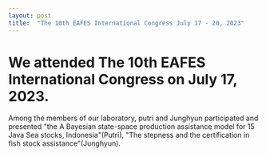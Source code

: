 ```yaml
---
layout: post
title:  "The 10th EAFES International Congress July 17 - 20, 2023"
---
```


# We attended The 10th EAFES International Congress on July 17, 2023.

Among the members of our laboratory, putri and Junghyun participated and presented "the A Bayesian state-space production assistance model for 15 Java Sea stocks, Indonesia"(Putri), "The stepness and the certification in fish stock assistance"(Junghyun).
